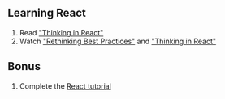 ## Learning React
 1. Read ["Thinking in React"](https://facebook.github.io/react/docs/thinking-in-react.html)
 2. Watch ["Rethinking Best Practices"](https://facebook.github.io/react/docs/videos.html) and ["Thinking in React"](http://tagtree.tv/thinking-in-react)

## Bonus
 1. Complete the [React tutorial](https://facebook.github.io/react/docs/tutorial.html)

